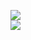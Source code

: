 [![](https://img.shields.io/badge/Made%20With-Github%20Spray-lightgrey.svg?style=for-the-badge&logo=github)](https://github.com/Annihil/github-spray#1232)  
[![](https://i.imgur.com/2DrTn0Z.gif)](https://github.com/Annihil/github-spray)